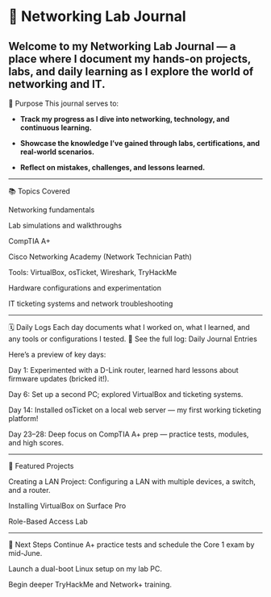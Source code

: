 
<h1>🧠 Networking Lab Journal</h1>

Welcome to my Networking Lab Journal — a place where I document my hands-on projects, labs, and daily learning as I explore the world of networking and IT.
--------------------------------------------------------------------------------------------------------------------------------------------------------------------------------
🎯 Purpose
This journal serves to:

 - <b>Track my progress as I dive into networking, technology, and continuous learning.</b>

 - <b>Showcase the knowledge I’ve gained through labs, certifications, and real-world scenarios.</b>

 - <b>Reflect on mistakes, challenges, and lessons learned.</b>
--------------------------------------------------------------------------------------------------------------------------------------------------------------------------------
📚 Topics Covered

Networking fundamentals

Lab simulations and walkthroughs

CompTIA A+

Cisco Networking Academy (Network Technician Path)

Tools: VirtualBox, osTicket, Wireshark, TryHackMe

Hardware configurations and experimentation

IT ticketing systems and network troubleshooting

--------------------------------------------------------------------------------------------------------------------------------------------------------------------------------
🗓️ Daily Logs
Each day documents what I worked on, what I learned, and any tools or configurations I tested.
🔗 See the full log: Daily Journal Entries


Here’s a preview of key days:

Day 1: Experimented with a D-Link router, learned hard lessons about firmware updates (bricked it!).

Day 6: Set up a second PC; explored VirtualBox and ticketing systems.

Day 14: Installed osTicket on a local web server — my first working ticketing platform!

Day 23–28: Deep focus on CompTIA A+ prep — practice tests, modules, and high scores.

--------------------------------------------------------------------------------------------------------------------------------------------------------------------------------
🧪 Featured Projects

Creating a LAN Project: Configuring a LAN with multiple devices, a switch, and a router.

Installing VirtualBox on Surface Pro

Role-Based Access Lab

--------------------------------------------------------------------------------------------------------------------------------------------------------------------------------

📅 Next Steps
Continue A+ practice tests and schedule the Core 1 exam by mid-June.

Launch a dual-boot Linux setup on my lab PC.

Begin deeper TryHackMe and Network+ training.



